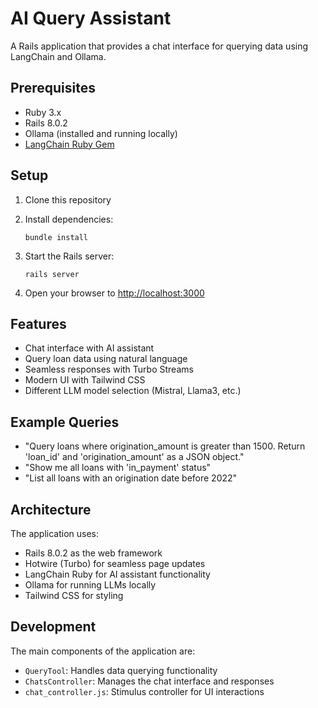 # AI Query Assistant

A Rails application that provides a chat interface for querying data using LangChain and Ollama.

## Prerequisites

- Ruby 3.x
- Rails 8.0.2
- Ollama (installed and running locally)
- [LangChain Ruby Gem](https://github.com/andreibondarev/langchainrb)

## Setup

1. Clone this repository
2. Install dependencies:

   ```
   bundle install
   ```

3. Start the Rails server:

   ```
   rails server
   ```

4. Open your browser to <http://localhost:3000>

## Features

- Chat interface with AI assistant
- Query loan data using natural language
- Seamless responses with Turbo Streams
- Modern UI with Tailwind CSS
- Different LLM model selection (Mistral, Llama3, etc.)

## Example Queries

- "Query loans where origination_amount is greater than 1500. Return 'loan_id' and 'origination_amount' as a JSON object."
- "Show me all loans with 'in_payment' status"
- "List all loans with an origination date before 2022"

## Architecture

The application uses:

- Rails 8.0.2 as the web framework
- Hotwire (Turbo) for seamless page updates
- LangChain Ruby for AI assistant functionality
- Ollama for running LLMs locally
- Tailwind CSS for styling

## Development

The main components of the application are:

- `QueryTool`: Handles data querying functionality
- `ChatsController`: Manages the chat interface and responses
- `chat_controller.js`: Stimulus controller for UI interactions
